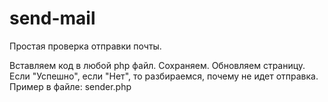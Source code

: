 # send-mail

Простая проверка отправки почты.

Вставляем код в любой php файл.
Сохраняем. Обновляем страницу.
Если "Успешно", если "Нет", то разбираемся, почему не идет отправка.
Пример в файле: sender.php
